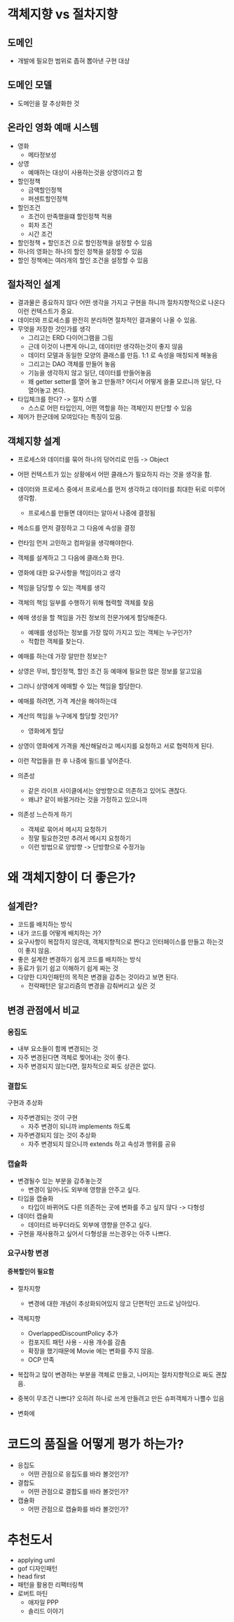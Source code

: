 # 객체지향 vs 절차지향
## 도메인
- 개발에 필요한 범위로 좁혀 뽑아낸 구현 대상

## 도메인 모델
- 도메인을 잘 추상화한 것

## 온라인 영화 예매 시스템
- 영화
  - 메타정보성
- 상영
  - 예매하는 대상이 사용하는것을 상영이라고 함
- 할인정책
  - 금액할인정책
  - 퍼센트할인정책
- 할인조건
  - 조건이 만족했을떄 할인정책 적용
  - 회차 조건
  - 시간 조건
- 할인정책 + 할인조건 으로 할인정책을 설정할 수 있음
- 하나의 영화는 하나의 할인 정책을 설정할 수 있음
- 할인 정책에는 여러개의 할인 조건을 설정할 수 있음

## 절차적인 설계
- 결과물은 중요하지 않다 어떤 생각을 가지고 구현을 하니까 절차지향적으로 나온다 이런 컨텍스트가 중요.
- 데이터와 프로세스를 완전히 분리하면 절차적인 결과물이 나올 수 있음.
- 무엇을 저장한 것인가를 생각
  - 그리고는 ERD 다이어그램을 그림
  - 근데 이것이 나쁜게 아니고, 데이터만 생각하는것이 좋지 않음
  - 데이터 모델과 동일한 모양의 클래스를 만듬. 1:1 로 속성을 매칭되게 해놓음
  - 그리고는 DAO 객체를 만들어 놓음
  - 기능을 생각하지 않고 일단, 데이터를 만들어놓음
  - 왜 getter setter를 열어 놓고 만들까? 어디서 어떻게 쓸줄 모르니까 일단, 다 열어놓고 본다.
- 타입체크를 한다? -> 절차 스멜
  - 스스로 어떤 타입인지, 어떤 역할을 하는 객체인지 판단할 수 있음
- 제어가 한군데에 모여있다는 특징이 있음.

## 객체지향 설계
- 프로세스와 데이터를 묶어 하나의 덩어리로 만듬 -> Object
- 어떤 컨텍스트가 있는 상황에서 어떤 클래스가 필요하지 라는 것을 생각을 함.
- 데이터와 프로세스 중에서 프로세스를 먼저 생각하고 데이터를 최대한 뒤로 미루어 생각함.
  - 프로세스를 만들면 데이터는 알아서 나중에 결정됨
- 메소드를 먼저 결정하고 그 다음에 속성을 결정
- 런타임 먼저 고민하고 컴파일을 생각해야한다.
- 객체를 설계하고 그 다음에 클래스화 한다.

- 영화에 대한 요구사항을 책임이라고 생각
- 책임을 담당할 수 있는 객체를 생각
- 객체의 책임 일부를 수행하기 위해 협력할 객체를 찾음
- 예매 생성을 할 책임을 가진 정보의 전문가에게 할당해준다.
  - 예매를 생성하는 정보를 가장 많이 가지고 있는 객체는 누구인가?
  - 적합한 객체를 찾는다.
- 예매를 하는데 가장 알만한 정보는?
- 상영은 무비, 할인정책, 할인 조건 등 예매에 필요한 많은 정보를 알고있음
- 그러니 상영에게 에매할 수 있는 책임을 할당한다.
- 예매를 하려면, 가격 계산을 해야하는데
- 계산의 책임을 누구에게 할당할 것인가?
  - 영화에게 할당
- 상영이 영화에게 가격을 계산해달라고 메시지를 요청하고 서로 협력하게 된다.


- 이런 작업들을 한 후 나중에 필드를 넣어준다.

- 의존성
  - 같은 라이프 사이클에서는 양방향으로 의존하고 있어도 괜찮다.
  - 왜냐? 같이 바뀔거라는 것을 가정하고 있으니까

- 의존성 느슨하게 하기
  - 객체로 묶어서 메시지 요청하기
  - 정말 필요한것만 추려서 메시지 요청하기
  - 이런 방법으로 양방향 -> 단방향으로 수정가능

# 왜 객체지향이 더 좋은가?

## 설계란?
- 코드를 배치하는 방식
- 내가 코드를 어떻게 배치하는 가?
- 요구사항이 복잡하지 않은데, 객체지향적으로 짠다고 인터페이스를 만들고 하는것이 좋지 않음.
- 좋은 설계란 변경하기 쉽게 코드를 배치하는 방식
- 동료가 읽기 쉽고 이해하기 쉽게 짜는 것
- 다양한 디자인패턴의 목적은 변경을 감추는 것이라고 보면 된다.
  - 전략패턴은 알고리즘의 변경을 감춰버리고 싶은 것

## 변경 관점에서 비교
### 응집도
- 내부 요소들이 함께 변경되는 것
- 자주 변경된다면 객체로 찢어내는 것이 좋다.
- 자주 변경되지 않는다면, 절차적으로 짜도 상관은 없다.

### 결합도 
구현과 추상화
- 자주변경되는 것이 구현
  - 자주 변경이 되니까 implements 하도록
- 자주변경되지 않는 것이 추상화
  - 자주 변경되지 않으니까 extends 하고 속성과 행위를 공유

### 캡슐화
- 변경될수 있는 부분을 감추놓는것
  - 변경이 일어나도 외부에 영향을 안주고 싶다.
- 타입을 캡슐화
  - 타입이 바뀌어도 다른 의존하는 곳에 변화를 주고 싶지 않다 -> 다형성
- 데이터 캡슐화
  - 데이터르 바꾸더라도 외부에 영향을 안주고 싶다.
- 구현을 재사용하고 싶어서 다형성을 쓰는경우는 아주 나쁘다.

### 요구사항 변경
#### 중복할인이 필요함
- 절차지향
  - 변경에 대한 개념이 추상화되어있지 않고 단편적인 코드로 남아있다.
- 객체지향
  - OverlappedDiscountPolicy 추가
  - 컴포지트 패턴 사용 - 사용 개수를 감춤
  - 확장을 했기때문에 Movie 에는 변화를 주지 않음.
  - OCP 만족

- 복잡하고 많이 변경하는 부분을 객체로 만들고, 나머지는 절차지향적으로 짜도 괜찮음.
- 중복이 무조건 나쁘다? 오히려 하나로 쓰게 만들려고 만든 슈퍼객체가 나쁠수 있음
- 변화에

# 코드의 품질을 어떻게 평가 하는가?
- 응집도
  - 어떤 관점으로 응집도를 바라 볼것인가?
- 결합도
  - 어떤 관점으로 결합도를 바라 볼것인가?
- 캡슐화
  - 어떤 관점으로 캡슐화를 바라 볼것인가?


# 추천도서
- applying uml
- gof 디자인패턴
- head first
- 패턴을 활용한 리팩터링책
- 로버트 마틴
  - 애자일 PPP
  - 솔리드 이야기